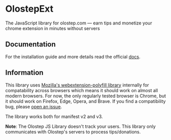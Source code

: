 # OlostepExt
The JavaScript library for olostep.com — earn tips and monetize your chrome extension in minutes without servers

## Documentation

For the installation guide and more details read the official [docs](https://docs.olostep.com/introduction).

## Information
This library uses [Mozilla's webextension-polyfill library](https://github.com/mozilla/webextension-polyfill) internally for compatability across browsers which means it should work on almost all modern browsers.
For now, the only regularly tested browser is Chrome, but it should work on Firefox, Edge, Opera, and Brave. If you find a compatibility bug, please [open an issue](https://github.com/olostep/olostep-extensions/issues/new).


The library works both for manifest v2 and v3.


**Note**: The Olostep JS Library doesn't track your users. This library only communicates with Olostep's servers to process tips/donations.
